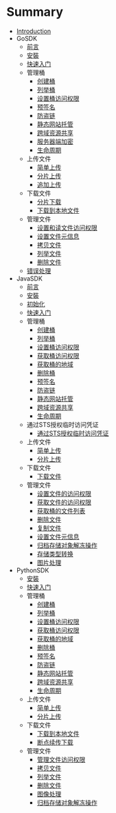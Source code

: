 # Summary

* [Introduction](README.md)
* GoSDK
    * [前言](GoSDK/1前言.md)
    * [安裝](GoSDK/2安装.md)
    * [快速入门](GoSDK/3快速入门.md)
    * 管理桶
        * [创建桶](GoSDK/4管理桶/1创建桶.md)
        * [列举桶](GoSDK/4管理桶/2列举桶.md)
        * [设置桶访问权限](GoSDK/4管理桶/3设置桶访问权限.md)
        * [预签名](GoSDK/4管理桶/4预签名.md)
        * [防盗链](GoSDK/4管理桶/5防盗链.md)
        * [静态网站托管](GoSDK/4管理桶/6静态网站托管.md)
        * [跨域资源共享](GoSDK/4管理桶/7跨域资源共享.md)
        * [服务器端加密](GoSDK/4管理桶/8服务器端加密.md)
        * [生命周期](GoSDK/4管理桶/9生命周期.md)
    * 上传文件
        * [简单上传](GoSDK/5上传文件/1简单上传.md)
        * [分片上传](GoSDK/5上传文件/2分片上传.md)
        * [追加上传](GoSDK/5上传文件/3追加上传.md)
    * 下载文件
        * [分片下载](GoSDK/6下载文件/1分片下载.md)
        * [下载到本地文件](GoSDK/6下载文件/2下载到本地文件.md)
    * 管理文件
        * [设置和读文件访问权限](GoSDK/7管理文件/1设置和读取文件访问权限.md)
        * [设置文件元信息](GoSDK/7管理文件/2设置文件元信息.md)
        * [拷贝文件](GoSDK/7管理文件/3拷贝文件.md)
        * [列举文件](GoSDK/7管理文件/4列举文件.md)
        * [删除文件](GoSDK/7管理文件/5删除文件.md)
    * [错误处理](GoSDK/8错误处理.md)
* JavaSDK
    * [前言](JavaSDK/1前言.md)
    * [安裝](JavaSDK/2安装.md)
    * [初始化](JavaSDK/3初始化.md)
    * [快速入门](JavaSDK/4快速入门.md)
    * 管理桶
        * [创建桶](JavaSDK/5管理桶/1创建桶.md)
        * [列举桶](JavaSDK/5管理桶/2列举桶.md)
        * [设置桶访问权限](JavaSDK/5管理桶/3设置桶的访问权限.md)
        * [获取桶访问权限](JavaSDK/5管理桶/4获取桶的访问权限.md)
        * [获取桶的地域](JavaSDK/5管理桶/5获取桶的地域.md)
        * [删除桶](JavaSDK/5管理桶/6删除桶.md)
        * [预签名](JavaSDK/5管理桶/7预签名.md)
        * [防盗链](JavaSDK/5管理桶/8防盗链.md)
        * [静态网站托管](JavaSDK/5管理桶/9静态网站托管.md)
        * [跨域资源共享](JavaSDK/5管理桶/10跨域资源共享.md)
        * [生命周期](JavaSDK/5管理桶/11生命周期.md)
    * 通过STS授权临时访问凭证
        * [通过STS授权临时访问凭证](JavaSDK/6通过STS授权临时访问凭证/通过STS授权临时访问凭证.md)
    * 上传文件
        * [简单上传](JavaSDK/7上传文件/简单上传.md)
        * [分片上传](JavaSDK/7上传文件/分片上传.md)
    * 下载文件
        * [下载文件](JavaSDK/8下载文件/下载文件.md)
    * 管理文件
        * [设置文件的访问权限](JavaSDK/9管理文件/1设置文件的访问权限.md)
        * [获取文件的访问权限](JavaSDK/9管理文件/2获取文件的访问权限.md)
        * [获取桶的文件列表](JavaSDK/9管理文件/3获取桶的文件列表.md)
        * [删除文件](JavaSDK/9管理文件/4删除文件.md)
        * [复制文件](JavaSDK/9管理文件/5复制文件.md)
        * [设置文件元信息](JavaSDK/9管理文件/6设置文件元信息.md)
        * [归档存储对象解冻操作](JavaSDK/9管理文件/7归档存储对象解冻操作.md)
        * [存储类型转换](JavaSDK/9管理文件/8存储类型转换.md)
        * [图片处理](JavaSDK/9管理文件/9图片处理.md)
* PythonSDK
    * [安裝](PythonSDK/安装.md)
    * [快速入门](PythonSDK/快速入门.md)
    * 管理桶
        * [创建桶](PythonSDK/管理桶/1创建桶.md)
        * [列举桶](PythonSDK/管理桶/2列举桶.md)
        * [设置桶访问权限](PythonSDK/管理桶/3设置桶的访问权限.md)
        * [获取桶访问权限](PythonSDK/管理桶/4获取桶的访问权限.md)
        * [获取桶的地域](PythonSDK/管理桶/5获取桶的地域.md)
        * [删除桶](PythonSDK/管理桶/6删除桶.md)
        * [预签名](PythonSDK/管理桶/7预签名.md)
        * [防盗链](PythonSDK/管理桶/8防盗链.md)
        * [静态网站托管](PythonSDK/管理桶/9静态网站托管.md)
        * [跨域资源共享](PythonSDK/管理桶/10跨域资源共享.md)
        * [生命周期](PythonSDK/管理桶/11生命周期.md)
    * 上传文件
        * [简单上传](PythonSDK/上传文件/1简单上传.md)
        * [分片上传](PythonSDK/上传文件/2分片上传.md)
    * 下载文件
        * [下载到本地文件](PythonSDK/下载文件/1下载到本地文件.md)
        * [断点续传下载](PythonSDK/下载文件/2断点续传下载.md)
    * 管理文件
        * [管理文件访问权限](PythonSDK/管理文件/1管理文件访问权限.md)
        * [拷贝文件](PythonSDK/管理文件/2拷贝文件.md)
        * [列举文件](PythonSDK/管理文件/3列举文件.md)
        * [删除文件](PythonSDK/管理文件/4删除文件.md)
        * [图像处理](PythonSDK/管理文件/5图像处理.md)
        * [归档存储对象解冻操作](PythonSDK/管理文件/6归档存储对象解冻操作.md)

